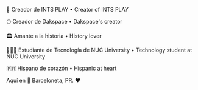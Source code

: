 🥽 Creador de INTS PLAY
• Creator of INTS PLAY

🌕 Creador de Dakspace
• Dakspace's creator

🏛️ Amante a la historia
• History lover

🧑🏻‍💻 Estudiante de Tecnología de NUC University
• Technology student at NUC University

🇵🇷 Hispano de corazón
• Hispanic at heart

Aquí en 📍 Barceloneta, PR. ❤️
